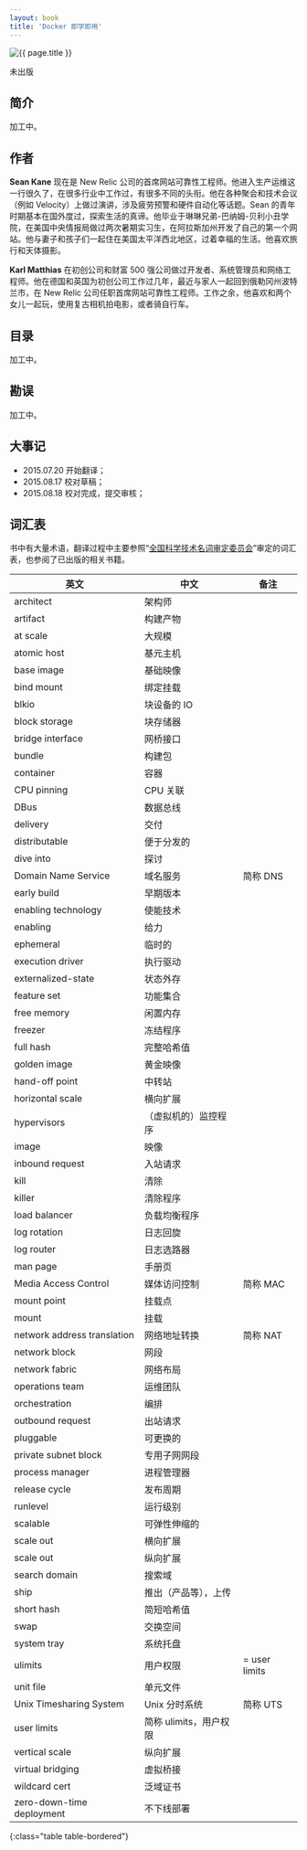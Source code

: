 ```yaml
---
layout: book
title: 'Docker 即学即用'
---
```


<aside class="purchase">
    <p><img class="border" src="{{ site.baseurl }}/assets/images/covers/docker-up-and-running.jpg" title="{{ page.title }}" /></p>
    <p class="unpublish">未出版</p>
</aside>

## 简介

加工中。

## 作者

**Sean Kane** 现在是 New Relic 公司的首席网站可靠性工程师。他进入生产运维这一行很久了，在很多行业中工作过，有很多不同的头衔。他在各种聚会和技术会议（例如 Velocity）上做过演讲，涉及疲劳预警和硬件自动化等话题。Sean 的青年时期基本在国外度过，探索生活的真谛。他毕业于琳琳兄弟-巴纳姆-贝利小丑学院，在美国中央情报局做过两次暑期实习生，在阿拉斯加州开发了自己的第一个网站。他与妻子和孩子们一起住在美国太平洋西北地区，过着幸福的生活。他喜欢旅行和天体摄影。

**Karl Matthias** 在初创公司和财富 500 强公司做过开发者、系统管理员和网络工程师。他在德国和英国为初创公司工作过几年，最近与家人一起回到俄勒冈州波特兰市，在 New Relic 公司任职首席网站可靠性工程师。工作之余，他喜欢和两个女儿一起玩，使用复古相机拍电影，或者骑自行车。

## 目录

加工中。

## 勘误

加工中。

## 大事记

- 2015.07.20 开始翻译；
- 2015.08.17 校对草稿；
- 2015.08.18 校对完成，提交审核；

## 词汇表

书中有大量术语，翻译过程中主要参照“[全国科学技术名词审定委员会](http://www.term.gov.cn/)”审定的词汇表，也参阅了已出版的相关书籍。

| 英文 | 中文 | 备注 |
|------|-----|-----|
| architect | 架构师 | |
| artifact | 构建产物 | |
| at scale | 大规模 | |
| atomic host | 基元主机 | |
| base image | 基础映像 | |
| bind mount | 绑定挂载 | |
| blkio | 块设备的 IO | |
| block storage | 块存储器 | |
| bridge interface | 网桥接口 | |
| bundle | 构建包 | |
| container | 容器 | |
| CPU pinning | CPU 关联 | |
| DBus | 数据总线 | |
| delivery | 交付 | |
| distributable | 便于分发的 | |
| dive into | 探讨 | |
| Domain Name Service | 域名服务 | 简称 DNS |
| early build | 早期版本 | |
| enabling technology | 使能技术 | |
| enabling | 给力 | |
| ephemeral | 临时的 | |
| execution driver | 执行驱动 | |
| externalized-state | 状态外存 | |
| feature set | 功能集合 | |
| free memory | 闲置内存 | |
| freezer | 冻结程序 | |
| full hash | 完整哈希值 | |
| golden image | 黄金映像 | |
| hand-off point | 中转站 | |
| horizontal scale | 横向扩展 | |
| hypervisors | （虚拟机的）监控程序 | |
| image | 映像 | |
| inbound request | 入站请求 | |
| kill | 清除 | |
| killer | 清除程序 | |
| load balancer | 负载均衡程序 | |
| log rotation | 日志回旋 | |
| log router | 日志选路器 | |
| man page | 手册页 | |
| Media Access Control | 媒体访问控制 | 简称 MAC |
| mount point | 挂载点 | |
| mount | 挂载 | |
| network address translation | 网络地址转换 | 简称 NAT |
| network block | 网段 | |
| network fabric | 网络布局 | |
| operations team | 运维团队 | |
| orchestration | 编排 | |
| outbound request | 出站请求 | |
| pluggable | 可更换的 | |
| private subnet block | 专用子网网段 | |
| process manager | 进程管理器 | |
| release cycle | 发布周期 | |
| runlevel | 运行级别 | |
| scalable | 可弹性伸缩的 | |
| scale out | 横向扩展 | |
| scale out | 纵向扩展 | |
| search domain | 搜索域 | |
| ship | 推出（产品等），上传 | |
| short hash | 简短哈希值 | |
| swap | 交换空间 | |
| system tray | 系统托盘 | |
| ulimits | 用户权限 | = user limits |
| unit file | 单元文件 | |
| Unix Timesharing System | Unix 分时系统 | 简称 UTS |
| user limits | 简称 ulimits，用户权限 | |
| vertical scale | 纵向扩展 | |
| virtual bridging | 虚拟桥接 | |
| wildcard cert | 泛域证书 | |
| zero-down-time deployment | 不下线部署 | |
{:class="table table-bordered"}
